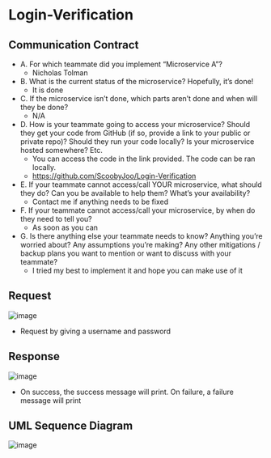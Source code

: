 # Login-Verification

## Communication Contract
- A. For which teammate did you implement “Microservice A”?
  - Nicholas Tolman
- B. What is the current status of the microservice? Hopefully, it’s done!
  - It is done
- C. If the microservice isn’t done, which parts aren’t done and when will they be done?
  - N/A
- D. How is your teammate going to access your microservice? Should they get your code from GitHub (if so, provide a link to your public or private repo)? Should they run your code locally? Is your microservice hosted somewhere? Etc.
  - You can access the code in the link provided. The code can be ran locally.
  - https://github.com/ScoobyJoo/Login-Verification
- E. If your teammate cannot access/call YOUR microservice, what should they do? Can you be available to help them? What’s your availability?
  - Contact me if anything needs to be fixed
- F. If your teammate cannot access/call your microservice, by when do they need to tell you?
  - As soon as you can
- G. Is there anything else your teammate needs to know? Anything you’re worried about? Any assumptions you’re making? Any other mitigations / backup plans you want to mention or want to discuss with your teammate?
  - I tried my best to implement it and hope you can make use of it

## Request 
![image](https://github.com/user-attachments/assets/d6ae5b8c-e264-42d0-860b-66ebde6fe9a1)
- Request by giving a username and password

## Response
![image](https://github.com/user-attachments/assets/7da317f7-7e3f-41e7-849f-da4bdad09c39)
- On success, the success message will print. On failure, a failure message will print

## UML Sequence Diagram
![image](https://github.com/user-attachments/assets/30ae093e-e9ba-4c5d-a190-fe324f47cf76)
